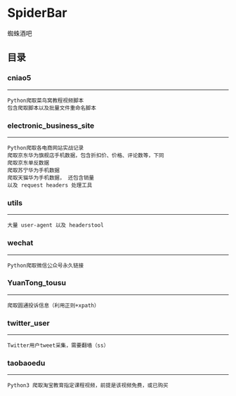 # SpiderBar
蜘蛛酒吧

## 目录

### cniao5  
---
```
Python爬取菜鸟窝教程视频脚本  
包含爬取脚本以及批量文件重命名脚本
```

### electronic_business_site  
---
```
Python爬取各电商网站实战记录  
爬取京东华为旗舰店手机数据，包含折扣价、价格、评论数等，下同  
爬取京东单反数据  
爬取苏宁华为手机数据  
爬取天猫华为手机数据， 还包含销量  
以及 request headers 处理工具
```

### utils  
---
```
大量 user-agent 以及 headerstool  
```

### wechat  
---
```
Python爬取微信公众号永久链接  
```

### YuanTong_tousu  
---
```
爬取圆通投诉信息（利用正则+xpath）  
```

### twitter_user  
---
```
Twitter用户tweet采集，需要翻墙（ss）  
```

### taobaoedu
---
```
Python3 爬取淘宝教育指定课程视频，前提是该视频免费，或已购买
```

